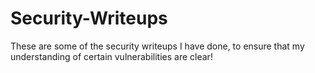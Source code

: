 # Security-Writeups
These are some of the security writeups I have done, to ensure that my understanding of certain vulnerabilities are clear!
